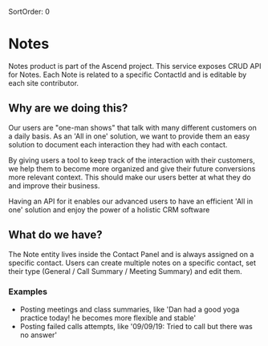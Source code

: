 SortOrder: 0
# Notes

Notes product is part of the Ascend project. This service exposes CRUD API for Notes. Each Note is related to a specific ContactId and is editable by each site contributor.

## Why are we doing this?
Our users are "one-man shows" that talk with many different customers on a daily basis. As an 'All in one' solution, we want to provide them an easy solution to document each interaction they had with each contact.


By giving users a tool to keep track of the interaction with their customers, we help them to become more organized and give their future conversions more relevant context. This should make our users better at what they do and improve their business.

Having an API for it enables our advanced users to have an efficient 'All in one' solution and enjoy the power of a holistic CRM software

## What do we have?
The Note entity lives inside the Contact Panel and is always assigned on a specific contact. Users can create multiple notes on a specific contact, set their type (General / Call Summary / Meeting Summary) and edit them.

### Examples

* Posting meetings and class summaries, like 'Dan had a good yoga practice today! he becomes more flexible and stable'
* Posting failed calls attempts, like '09/09/19: Tried to call but there was no answer' 